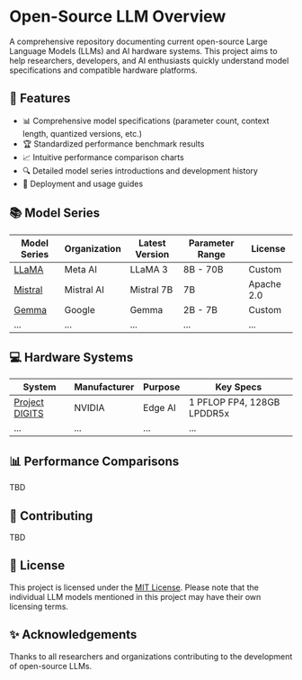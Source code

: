 # Open-Source LLM Overview

A comprehensive repository documenting current open-source Large Language Models (LLMs) and AI hardware systems. This project aims to help researchers, developers, and AI enthusiasts quickly understand model specifications and compatible hardware platforms.

## 🌟 Features

- 📊 Comprehensive model specifications (parameter count, context length, quantized versions, etc.)
- 🏆 Standardized performance benchmark results
- 📈 Intuitive performance comparison charts
- 🔍 Detailed model series introductions and development history
- 🚀 Deployment and usage guides

## 📚 Model Series

| Model Series | Organization | Latest Version | Parameter Range | License |
|--------------|--------------|----------------|-----------------|---------|
| [LLaMA](./docs/models/llama.md) | Meta AI | LLaMA 3 | 8B - 70B | Custom |
| [Mistral](./docs/models/mistral.md) | Mistral AI | Mistral 7B | 7B | Apache 2.0 |
| [Gemma](./docs/models/gemma.md) | Google | Gemma | 2B - 7B | Custom |
| ... | ... | ... | ... | ... |

## 💻 Hardware Systems

| System | Manufacturer | Purpose | Key Specs |
|--------|--------------|---------|-----------|
| [Project DIGITS](./docs/hardwares/nvidia-digits.md) | NVIDIA | Edge AI | 1 PFLOP FP4, 128GB LPDDR5x |
| ... | ... | ... | ... |

## 📊 Performance Comparisons

TBD

## 🤝 Contributing

TBD

## 📄 License

This project is licensed under the [MIT License](./LICENSE). Please note that the individual LLM models mentioned in this project may have their own licensing terms.

## ✨ Acknowledgements

Thanks to all researchers and organizations contributing to the development of open-source LLMs.